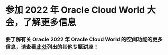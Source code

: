 # 参加 2022 年 Oracle Cloud World 大会，了解更多信息

### 要了解有关 Oracle 2022 年 Oracle Cloud World 的空间功能的更多信息，请查看[此处](https://events.rf.oracle.com/widget/oracle/cloudworld/1664566033347001qNrQ)列出的其他专题讲座！